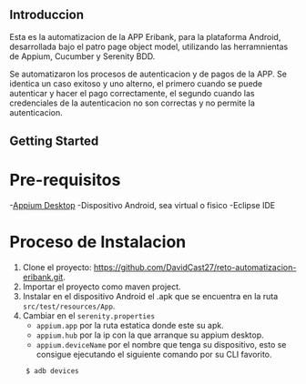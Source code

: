 ## Introduccion 
Esta es la automatizacion de la APP Eribank, para la plataforma Android, desarrollada bajo el patro page object model, utilizando las herramnientas de Appium, Cucumber y Serenity BDD.

Se automatizaron los procesos de autenticacion y de pagos de la APP. Se identica un caso exitoso y uno alterno, el primero cuando se puede autenticar y hacer el pago correctamente, el segundo cuando las credenciales de la autenticacion no son correctas y no permite la autenticacion.
 

## Getting Started

# Pre-requisitos

-[Appium Desktop](http://appium.io/)
-Dispositivo Android, sea virtual o fisico
-Eclipse IDE
	
# Proceso de Instalacion

1. Clone el proyecto: https://github.com/DavidCast27/reto-automatizacion-eribank.git.
2. Importar el proyecto como maven project.
3. Instalar en el dispositivo Android el .apk  que se encuentra en la ruta `src/test/resources/App`.
4. Cambiar en el `serenity.properties`  
	- `appium.app` por la ruta estatica donde este su apk.
	- `appium.hub` por la ip con la que arranque su appium desktop.
	- `appium.deviceName` por el nombre que tenga su dispositivo, esto se consigue ejecutando el siguiente comando por su CLI favorito.

```sh
	$ adb devices
```